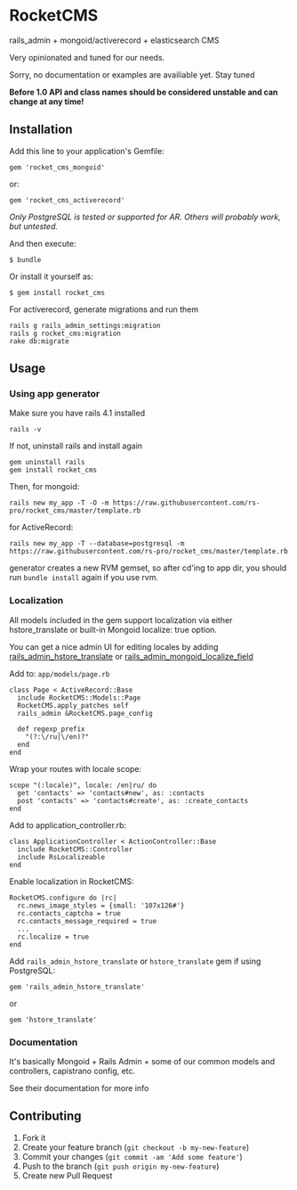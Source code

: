 # RocketCMS

rails_admin + mongoid/activerecord + elasticsearch CMS

Very opinionated and tuned for our needs.

Sorry, no documentation or examples are availiable yet. Stay tuned

**Before 1.0 API and class names should be considered unstable and can change at
any time!**

## Installation

Add this line to your application's Gemfile:

    gem 'rocket_cms_mongoid'

or:

    gem 'rocket_cms_activerecord'

*Only PostgreSQL is tested or supported for AR. Others will probably work, but untested.*

And then execute:

    $ bundle

Or install it yourself as:

    $ gem install rocket_cms

For activerecord, generate migrations and run them

    rails g rails_admin_settings:migration
    rails g rocket_cms:migration
    rake db:migrate

## Usage

### Using app generator

Make sure you have rails 4.1 installed

    rails -v

If not, uninstall rails and install again

    gem uninstall rails
    gem install rocket_cms
    
Then, for mongoid:

    rails new my_app -T -O -m https://raw.githubusercontent.com/rs-pro/rocket_cms/master/template.rb

for ActiveRecord:

    rails new my_app -T --database=postgresql -m https://raw.githubusercontent.com/rs-pro/rocket_cms/master/template.rb

generator creates a new RVM gemset, so after cd'ing to app dir, you should run `bundle install` again if you use rvm.

### Localization

All models included in the gem support localization via either hstore_translate or built-in Mongoid localize: true option.

You can get a nice admin UI for editing locales by adding [rails_admin_hstore_translate](https://github.com/glebtv/rails_admin_hstore_translate) or [rails_admin_mongoid_localize_field](https://github.com/sudosu/rails_admin_mongoid_localize_field)

Add to: ```app/models/page.rb```

```
class Page < ActiveRecord::Base
  include RocketCMS::Models::Page
  RocketCMS.apply_patches self
  rails_admin &RocketCMS.page_config

  def regexp_prefix
    "(?:\/ru|\/en)?"
  end
end
```

Wrap your routes with locale scope:

```
scope "(:locale)", locale: /en|ru/ do
  get 'contacts' => 'contacts#new', as: :contacts
  post 'contacts' => 'contacts#create', as: :create_contacts
end
```

Add to application_controller.rb:

```
class ApplicationController < ActionController::Base
  include RocketCMS::Controller
  include RsLocalizeable
end
```

Enable localization in RocketCMS:

```
RocketCMS.configure do |rc|
  rc.news_image_styles = {small: '107x126#'}
  rc.contacts_captcha = true
  rc.contacts_message_required = true
  ...
  rc.localize = true
end
```

Add ```rails_admin_hstore_translate``` or ```hstore_translate``` gem if using PostgreSQL:

```
gem 'rails_admin_hstore_translate'
```

or

```
gem 'hstore_translate'
```

### Documentation

It's basically Mongoid + Rails Admin + some of our common models and controllers, capistrano config, etc.

See their documentation for more info

## Contributing

1. Fork it
2. Create your feature branch (`git checkout -b my-new-feature`)
3. Commit your changes (`git commit -am 'Add some feature'`)
4. Push to the branch (`git push origin my-new-feature`)
5. Create new Pull Request

